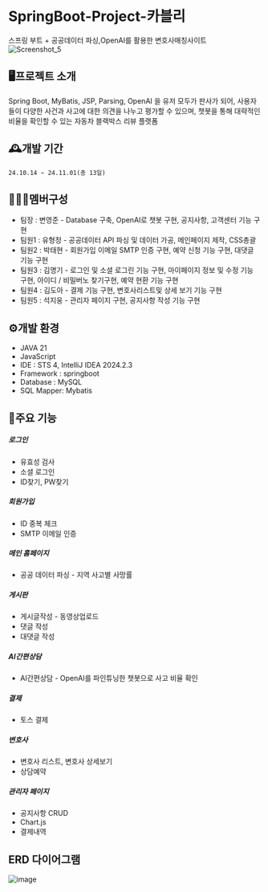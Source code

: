 SpringBoot-Project-카블리
=============
스프링 부트 + 공공데이터 파싱,OpenAI를 활용한 변호사매칭사이트
![Screenshot_5](https://github.com/user-attachments/assets/18a61ee3-0d93-48d8-a267-2c56b46987ae)




🖥️프로젝트 소개
-------------
Spring Boot, MyBatis, JSP, Parsing, OpenAI 을 유저 모두가 판사가 되어, 사용자들이 다양한 사건과 사고에 대한 의견을 나누고 평가할 수 있으며, 챗봇을 통해 대략적인 비율을 확인할 수 있는 자동차 블랙박스 리뷰 플랫폼

🕰️개발 기간
-------------
```24.10.14 ~ 24.11.01(총 13일)```

🧑‍🤝‍🧑멤버구성
-------------
<ul>
	<li>팀장  : 변영준 - Database 구축, OpenAI로 챗봇 구현, 공지사항, 고객센터 기능 구현</li>
	<li>팀원1 : 유형정 - 공공데이터 API 파싱 및 데이터 가공, 메인페이지 제작, CSS총괄</li>
	<li>팀원2 : 박태현 - 회원가입 이메일 SMTP 인증 구현, 예약 신청 기능 구현, 대댓글 기능 구현</li>
	<li>팀원3 : 김명기 - 로그인 및 소셜 로그린 기능 구현, 마이페이지 정보 및 수정 기능 구현, 아이디 / 비밀버노 찾기구현, 예약 현환 기능 구현</li>
	<li>팀원4 : 김도아 - 결제 기능 구현, 변호사리스트및 상세 보기 기능 구현</li>
	<li>팀원5 : 석지웅 - 관리자 페이지 구현, 공지사항 작성 기능 구현</li>
</ul>

⚙️개발 환경
-------------
<ul>
	<li>JAVA 21</li>
	<li>JavaScript</li>
	<li>IDE : STS 4, IntelliJ IDEA 2024.2.3</li>
	<li>Framework : springboot</li>
	<li>Database : MySQL</li>
	<li>SQL Mapper: Mybatis</li>
</ul>

📌주요 기능
-------------
<h5>로그인</h5>
<ul>
	<li>유효성 검사</li>
	<li>소셜 로그인</li>
	<li>ID찾기, PW찾기</li>
</ul>

<h5>회원가입 </h5>
<ul>
	<li>ID 중복 체크</li>
	<li>SMTP 이메일 인증</li>
</ul>

<h5>메인 홈페이지</h5>
<ul>
	<li>공공 데이터 파싱 - 지역 사고별 사망률</li>
</ul>

<H5>게시판</H5>
<ul>
	<li>게시글작성 - 동영상업로드</li>
	<li>댓글 작성</li>
	<li>대댓글 작성</li>
</ul>

<h5>AI간편상담</h5>
<ul>
	<li>AI간편상담 - OpenAI를 파인튜닝한 챗봇으로 사고 비율 확인</li>
</ul>


<h5>결제</h5>
<ul>
		<li>토스 결제</li>      
</ul>

<h5>변호사</h5>
<ul>
	<li>변호사 리스트, 변호사 상세보기</li>
	<li>상담예약</li>
</ul>

<h5>관리자 페이지 </h5>
<ul>
	<li>공지사항 CRUD</li>
	<li>Chart.js</li>
	<li>결제내역</li>
</ul>


ERD 다이어그램 
-------------
![image](https://github.com/user-attachments/assets/bec72bee-03e0-4145-a647-b4e260d9ca5b)



